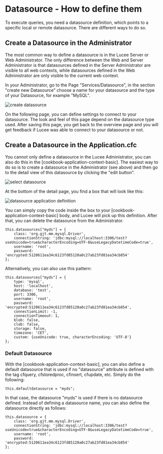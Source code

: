 <!--
{
  "title": "Datasources",
  "id": "datasource-how-to-define-them",
  "description": "How to define a Datasource in Lucee.",
  "keywords": [
    "Datasource",
    "Define datasource",
    "Administrator",
    "Application.cfc",
    "Default datasource",
    "MySQL"
  ]
}
-->
# Datasource - How to define them

To execute queries, you need a datasource definition, which points to a specific local or remote datasource. There are different ways to do so.

## Create a Datasource in the Administrator

The most common way to define a datasource is in the Lucee Server or Web Administrator. The only difference between the Web and Server Administrator is that datasources defined in the Server Administrator are visible to all web contexts, while datasources defined in the Web Administrator are only visible to the current web context.

In your Administrator, go to the Page "Services/Datasource", in the section "create new Datasource" choose a name for your datasource and the type of your Datasource, for example "MySQL".

![create datasource](https://bitbucket.org/repo/rX87Rq/images/3802808059-createds.png)

On the following page, you can define settings to connect to your datasource. The look and feel of this page depend on the datasource type used. After saving this page, you get back to the overview page and you will get feedback if Lucee was able to connect to your datasource or not.

## Create a Datasource in the Application.cfc

You cannot only define a datasource in the Lucee Administrator, you can also do this in the [cookbook-application-context-basic]. The easiest way to do so is to create a datasource in the Administrator (see above) and then go to the detail view of this datasource by clicking the "edit button".

![select datasource](https://bitbucket.org/repo/rX87Rq/images/4142224660-select-datasource.png)

At the bottom of the detail page, you find a box that will look like this:

![datasource application definition](https://bitbucket.org/repo/rX87Rq/images/1656402808-datasource-app-def.png)

You can simply copy the code inside the box to your [cookbook-application-context-basic] body, and Lucee will pick up this definition. After that, you can delete the datasource from the Administrator.

```cfs
this.datasources["myds"] = {
    class: 'org.gjt.mm.mysql.Driver',
    connectionString: 'jdbc:mysql://localhost:3306/test?useUnicode=true&characterEncoding=UTF-8&useLegacyDatetimeCode=true',
    username: 'root',
    password: 'encrypted:5120611ea34c6123fd85120a0c27ab23fd81ea34cb854'
};
```

Alternatively, you can also use this pattern:

```cfs
this.datasources["myds"] = {
    type: 'mysql',
    host: 'localhost',
    database: 'test',
    port: 3306,
    username: 'root',
    password: 'encrypted:5120611ea34c6123fd85120a0c27ab23fd81ea34cb854',
    connectionLimit: -1,
    connectionTimeout: 1,
    blob: false,
    clob: false,
    storage: false,
    timezone: 'CET',
    custom: {useUnicode: true, characterEncoding: 'UTF-8'}
};
```

### Default Datasource

With the [cookbook-application-context-basic], you can also define a default datasource that is used if no "datasource" attribute is defined with the tag cfquery, cfstoredproc, cfinsert, cfupdate, etc. Simply do the following:

```cfs
this.defaultdatasource = "myds";
```

In that case, the datasource "myds" is used if there is no datasource defined. Instead of defining a datasource name, you can also define the datasource directly as follows:

```cfs
this.datasource = {
    class: 'org.gjt.mm.mysql.Driver',
    connectionString: 'jdbc:mysql://localhost:3306/test?useUnicode=true&characterEncoding=UTF-8&useLegacyDatetimeCode=true',
    username: 'root',
    password: 'encrypted:5120611ea34c6123fd85120a0c27ab23fd81ea34cb854'
};
```
